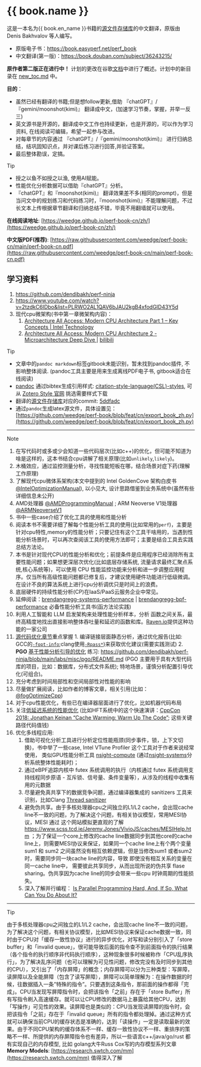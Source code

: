 # {{ book.name }}

这是一本名为{{ book.en_name }}书籍的[源文件存储库](https://github.com/dendibakh/perf-book)的中文翻译，原版由 Denis Bakhvalov 等人编写。

- 原版电子书：https://book.easyperf.net/perf_book
- 中文翻译(第一版)：https://book.douban.com/subject/36243215/

**原作者第二版正在进行中！** 计划的更改在谷歌[文档](https://docs.google.com/document/d/1tr2qRDe72VSBYypIANYjJLM_zCdPB6S9m4LmXsQb0vQ/edit?usp=sharing)中进行了概述。计划中的新目录在 [new_toc.md](https://github.com/dendibakh/perf-book/blob/main/new_toc.md) 中。

**目的**：

  - 虽然已经有翻译的书籍;但是想follow更新,借助 『chatGPT』/『gemini/moonshot(kimi)』 翻译成中文，(加速学习节奏，掌握，并举一反三)
  - 英文源书是开源的，翻译成中文工作也持续更新，也是开源的，可以作为学习资料, 在线阅读可编辑，希望一起参与改进。
  - 对每章节的内容通过 『chatGPT』/『gemini/moonshot(kimi)』 进行归纳总结，结巩固知识点，并对课后练习进行回答,并验证答案。
  - 最后整体勘误，定搞。

> [!TIP]
> - 授之以鱼不如授之以渔, 使用AI赋能。
> - 性能优化分析数据可以借助『chatGPT』分析。
> - 『chatGPT』和『moonshot(kimi)』 翻译效果差不多(相同的prompt)，但是当问文中的规划练习和代码练习时，『moonshot(kimi)』不能理解问题，不过长文本上传根据章节翻译和归纳总结不错，毕竟不用翻墙就可以使用。

[@TODO]: 后续将上述流程用代码实现一个工作流(尽量)自动化翻译,归纳,Q&A的应用工具(CI)。

**在线阅读地址**: [https://weedge.github.io/perf-book-cn/zh/](https://weedge.github.io/perf-book-cn/zh/)

**中文版PDF(推荐)**: [https://raw.githubusercontent.com/weedge/perf-book-cn/main/perf-book-cn.pdf](https://raw.githubusercontent.com/weedge/perf-book-cn/main/perf-book-cn.pdf)

## 学习资料
1. https://github.com/dendibakh/perf-ninja
2. https://www.youtube.com/watch?v=2tzdkC6IDbo&list=PLRWO2AL1QAV6bJAU2kgB4xfodGID43Y5d
3. 现代cpu微架构(书中第一章微架构内容)：
   1. [Architecture All Access: Modern CPU Architecture Part 1 – Key Concepts | Intel Technology](https://www.youtube.com/watch?v=vgPFzblBh7w)
   2. [Architecture All Access: Modern CPU Architecture 2 - Microarchitecture Deep Dive ](https://www.youtube.com/watch?v=o_WXTRS2qTY) | [bilibili](https://www.bilibili.com/video/BV1a2421M7Tz/)


> [!TIP]
> - 文章中的`pandoc markdown`标签gitbook未能识别，暂未找到pandoc插件, 不影响整体阅读. (pandoc工具主要是用来生成离线PDF电子书, gitbook适合在线阅读)
> - [pandoc](https://pandoc.org/MANUAL.html) 通过bibtex生成引用样式: [citation-style-language(CSL)-styles](https://github.com/citation-style-language/styles), 可从 [Zotero Style 官网](https://www.zotero.org/styles) 挑选需要样式下载 
> - 翻译的[源文件存储库](https://github.com/dendibakh/perf-book)对应的commit: [5ddfadc](https://github.com/dendibakh/perf-book/commit/5ddfadc9c292b7dbac4d868e7a25b9a6ea3648c8)
> - 通过`pandoc`生成latex源文件，具体设置见：[https://github.com/weedge/perf-book/blob/feat/cn/export_book_zh.py](https://github.com/weedge/perf-book/blob/feat/cn/export_book_zh.py)

------

> [!NOTE] 
> 1. 在写代码时或多或少会知道一些代码层次(比如c++)的优化，但可能不知道为啥是这样的，这本书结合cpu讲解了相关原理(比如`unlikely`,`likely`)。
> 1. 木桶效应，通过监控测量分析，寻找性能短板在哪，结合场景对症下药(理解工作原理)
> 2. 了解现代cpu微体系架构(本文中提到的 Intel GoldenCove 架构白皮书[@IntelOptimizationManual](./chapters//References.md#IntelOptimizationManual)), 以小见大, 设计思路借鉴到业务系统中(虽然有些详细信息未公开)
> 3. AMD处理器 [@AMDProgrammingManual](./chapters/References.md#AMDProgrammingManual) ; ARM Neoverse V1处理器 [@ARMNeoverseV1](./chapters/References.md#ARMNeoverseV1)
> 4. 书中一些case介绍了优化工具的使用和性能分析
> 5. 阅读本书不需要详细了解每个性能分析工具的使用(比如常用的`perf`)，主要是针对cpu特性,memory的性能分析；只要记住有这个工具干啥用的，当遇到性能分析场景时，可以再次查阅该工具的使用方法即可；主要是结合工具去实践总结方法论。
> 6. 本书是针对现代CPU的性能分析和优化；前提条件是应用程序已经消除所有主要性能问题；如果想更深层次优化(比如底层存储系统, 流量请求最终汇聚点系统,核心系统等)，可以使用 CPU 性能监控功能来分析和进一步调整应用程序。仅当所有高级性能问题都已修复后，才建议使用硬件功能进行低级微调。在设计不良的算法系统上进行cpu分析调优只是时间上的浪费。
> 7. 底层硬件的持续性能分析(CP)在IaaS/PaaS云服务企业中常见。
> 8. 延伸阅读：[brendangregg-systems-performance](https://www.brendangregg.com/systems-performance-2nd-edition-book.html) | [brendangregg-bpf-performance](https://www.brendangregg.com/bpf-performance-tools-book.html) 必备性能分析工具书(函方法论实践)
> 9. 利用人工智能和 LLM 启发架构来处理性能分析样本，分析
> 函数之间关系，最终高精度地找出直接影响整体吞吐量和延迟的函数和库。[Raven.io](https://raven.io/)提供这种功能的一家公司
> 10. [源代码优化章节](./chapters/8-Optimizing-Memory-Accesses/8-0_Source_Code_Tuning_For_CPU_cn.md)重点掌握
    1. 编译链接层面静态分析，通过优化报告(比如: GCC的[`-fopt-info`](https://gcc.gnu.org/onlinedocs/gcc/Developer-Options.html#index-fopt-info);clang使用[`-Rpass*`](https://llvm.org/docs/Vectorizers.html#diagnostics))来获取优化建议(需要实践测试)
    2. **PGO** [基于性能分析引导的优化](./chapters/11-Machine-Code-Layout-Optimizations/11-7_PGO_cn.md) 练习: https://github.com/dendibakh/perf-ninja/blob/main/labs/misc/pgo/README.md (PGO 主要用于具有大型代码库的项目，比如：数据库，分布式文件系统); 特地场景，谨慎分析配置引导优化(可组合)。
> 11. 充分考虑到时间局部性和空间局部性对性能的影响
> 12. 尽量做扩展阅读，比如作者的博客文章，相关引用(比如：[@fogOptimizeCpp](./chapters/References.md#fogOptimizeCpp))
> 13. 对于cpu性能优化，有些已在编译器层面进行了优化，比如机器代码布局
> 14. 关注[低延迟系统的性能优化](./chapters/12-Other-Tuning-Areas/12-4_Low-Latency-Tuning-Techniques_cn.md) (比如HFT系统中的这个快速演讲：[CppCon 2018: Jonathan Keinan “Cache Warming: Warm Up The Code”](https://www.youtube.com/watch?v=XzRxikGgaHI); 这些关键路径代码值钱)
> 15. 优化多线程应用:
>     1. 借助可视化分析工具进行分析定位性能瓶颈(同步事件，锁，上下文切换)，书中举了一些case, Intel VTune Profiler 这个工具对于作者来说经常使用， 类似GPU性能分析工具 [nsight-compute](https://docs.nvidia.com/nsight-compute/ProfilingGuide/index.html) (通过[nsight-systems](https://docs.nvidia.com/nsight-systems/UserGuide/index.html)分析系统整体性能耗时)；
>     2. 通过eBPF追踪内核中 futex 系统调用的执行（内核通过 futex 系统调用支持线程同步原语 - 互斥锁、信号量、条件变量等），从涉及的线程中收集有用的元数据
>     3. 尽量避免真共享下的数据竞争问题，通过编译器集成的 sanitizers 工具来识别，比如Clang [Thread sanitizer](https://clang.llvm.org/docs/ThreadSanitizer.html)
>     4. 避免伪共享。由于多核处理器cpu之间独立的L1/L2 cache，会出现cache line不一致的问题，为了解决这个问题，有相关协议模型，常用MESI协议，MESI 通过 这个网站模拟更直观的了解 https://www.scss.tcd.ie/Jeremy.Jones/VivioJS/caches/MESIHelp.htm ；为了保证一个core上修改的cache line数据同步到其他core的cache line上，则需要MESI协议来保证，如果同一个cache line上有个两个变量sum1 和 sum2 之间虽然没有相互依赖逻辑，但是当修改sum1 或者sum2 时，需要同步同一块cache line的内容，导致 即使没有相互关系的变量在同一cache line中， 需要彼此共享同步，从而出现所说的伪共享 flase sharing。伪共享因为cache line的同步会带来一些cpu 时钟周期的性能损失。
>     5. 深入了解并行编程： [Is Parallel Programming Hard, And, If So, What Can You Do About It?](https://mirrors.edge.kernel.org/pub/linux/kernel/people/paulmck/perfbook/perfbook.html)

----

> [!TIP] 
> 由于多核处理器cpu之间独立的L1/L2 cache，会出现cache line不一致的问题，为了解决这个问题，有相关协议模型，比如MESI协议来保证cache数据一致，同时由于CPU对「缓存一致性协议」进行的异步优化，对写和读分别引入了「store buffer」和「invalid queue」，很可能导致后面的指令查不到前面指令的执行结果（各个指令的执行顺序非代码执行顺序），这种现象很多时候被称作「CPU乱序执行」，为了解决乱序问题（也可以理解为可见性问题，修改完没有及时同步到其他的CPU），又引出了「内存屏障」的概念；内存屏障可以分为三种类型：写屏障，读屏障以及全能屏障（包含了读写屏障），屏障可以简单理解为：在操作数据的时候，往数据插入一条”特殊的指令”。只要遇到这条指令，那前面的操作都得「完成」。CPU当发现写屏障指令时，会把该指令「之前」存在于「store Buffer」所有写指令刷入高速缓存。就可以让CPU修改的数据马上暴露给其他CPU，达到「写操作」可见性的效果。读屏障也是类似的：CPU当发现读屏障的指令时，会把该指令「之前」存在于「invalid queue」所有的指令都处理掉。通过这种方式就可以确保当前CPU的缓存状态是准确的，达到「读操作」一定是读取最新的效果。由于不同CPU架构的缓存体系不一样、缓存一致性协议不一样、重排序的策略不一样、所提供的内存屏障指令也有差异，所以一些语言c++/java/go/rust 都有实现自己的内存模型, 比如 golang大牛Russ Cox写的内存模型系列文章 **Memory Models**: [https://research.swtch.com/mm](https://research.swtch.com/mm) 值得深入了解
